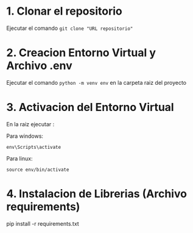 # 1. Clonar el repositorio 

Ejecutar el comando ```git clone "URL repositorio"```

# 2. Creacion Entorno Virtual y Archivo .env

Ejecutar el comando ```python -m venv env``` en la carpeta raiz del proyecto

# 3. Activacion del Entorno Virtual

En la raiz ejecutar :

Para windows:

```env\Scripts\activate```

Para linux: 

```source env/bin/activate```

# 4. Instalacion de Librerias (Archivo requirements)

pip install -r requirements.txt

